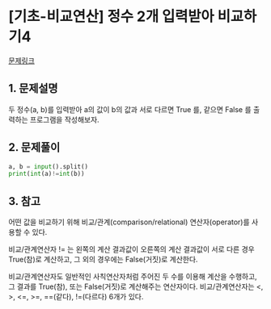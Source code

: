 # [기초-비교연산] 정수 2개 입력받아 비교하기4

[문제링크](https://codeup.kr/problem.php?id=6051)



## 1. 문제설명

두 정수(a, b)를 입력받아
a의 값이 b의 값과 서로 다르면 True 를, 같으면 False 를 출력하는 프로그램을 작성해보자.




## 2. 문제풀이

```python
a, b = input().split()
print(int(a)!=int(b))
```



## 3. 참고

어떤 값을 비교하기 위해 비교/관계(comparison/relational) 연산자(operator)를 사용할 수 있다.

비교/관계연산자 != 는
왼쪽의 계산 결과값이 오른쪽의 계산 결과값이 서로 다른 경우 True(참)로 계산하고,
그 외의 경우에는 False(거짓)로 계산한다.

비교/관계연산자도 일반적인 사칙연산자처럼 주어진 두 수를 이용해 계산을 수행하고,
그 결과를 True(참), 또는 False(거짓)로 계산해주는 연산자이다.
비교/관계연산자는 <, >, <=, >=, ==(같다), !=(다르다) 6개가 있다.

